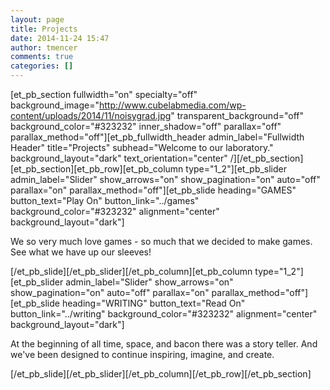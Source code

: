 ```yaml
---
layout: page
title: Projects
date: 2014-11-24 15:47
author: tmencer
comments: true
categories: []
---
```

[et_pb_section fullwidth="on" specialty="off" background_image="http://www.cubelabmedia.com/wp-content/uploads/2014/11/noisygrad.jpg" transparent_background="off" background_color="#323232" inner_shadow="off" parallax="off" parallax_method="off"][et_pb_fullwidth_header admin_label="Fullwidth Header" title="Projects" subhead="Welcome to our laboratory." background_layout="dark" text_orientation="center" /][/et_pb_section][et_pb_section][et_pb_row][et_pb_column type="1_2"][et_pb_slider admin_label="Slider" show_arrows="on" show_pagination="on" auto="off" parallax="on" parallax_method="off"][et_pb_slide heading="GAMES" button_text="Play On" button_link="../games" background_color="#323232" alignment="center" background_layout="dark"]

We so very much love games - so much that we decided to make games. See what we have up our sleeves!

[/et_pb_slide][/et_pb_slider][/et_pb_column][et_pb_column type="1_2"][et_pb_slider admin_label="Slider" show_arrows="on" show_pagination="on" auto="off" parallax="on" parallax_method="off"][et_pb_slide heading="WRITING" button_text="Read On" button_link="../writing" background_color="#323232" alignment="center" background_layout="dark"]

At the beginning of all time, space, and bacon there was a story teller. And we've been designed to continue inspiring, imagine, and create.

[/et_pb_slide][/et_pb_slider][/et_pb_column][/et_pb_row][/et_pb_section]

